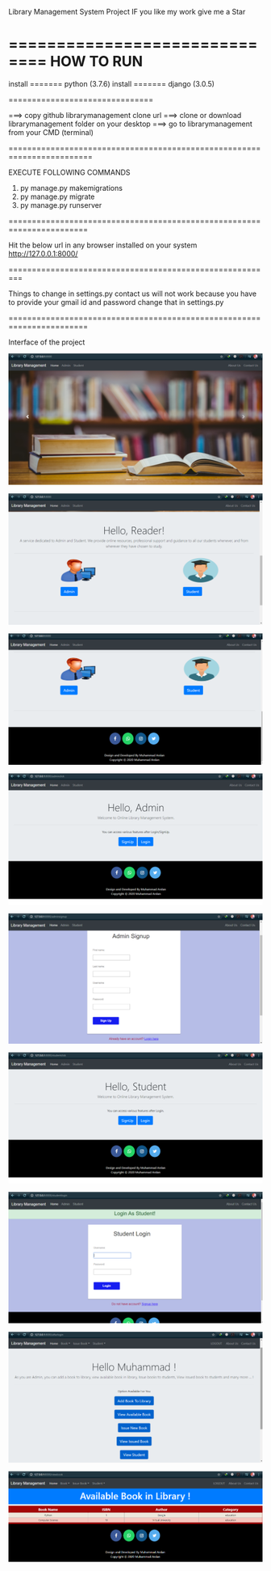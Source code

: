 Library Management System Project 
IF you like my work give me a Star

==============================
HOW TO RUN
===============================

install ======= python (3.7.6)
install ======= django (3.0.5)

===============================

===> copy github librarymanagement clone url
===> clone or download librarymanagement folder on your desktop
===> go to librarymanagement from your CMD (terminal)

========================================================================

EXECUTE FOLLOWING COMMANDS
1) py manage.py makemigrations
2) py manage.py migrate
3) py manage.py runserver

=======================================================================

Hit the below url in any browser installed on your system
http://127.0.0.1:8000/ 

=========================================================

Things to change in settings.py
contact us will not work because you have to provide your gmail id and password
change that in settings.py

=======================================================================

Interface of the project 

![](static/images/Screenshot_1.png)

![](static/images/Screenshot_2.png)

![](static/images/Screenshot_3.png)

![](static/images/Screenshot_4.png)

![](static/images/Screenshot_5.png)

![](static/images/Screenshot_6.png)

![](static/images/Screenshot_7.png)

![](static/images/Screenshot_8.png)

![](static/images/Screenshot_9.png)

